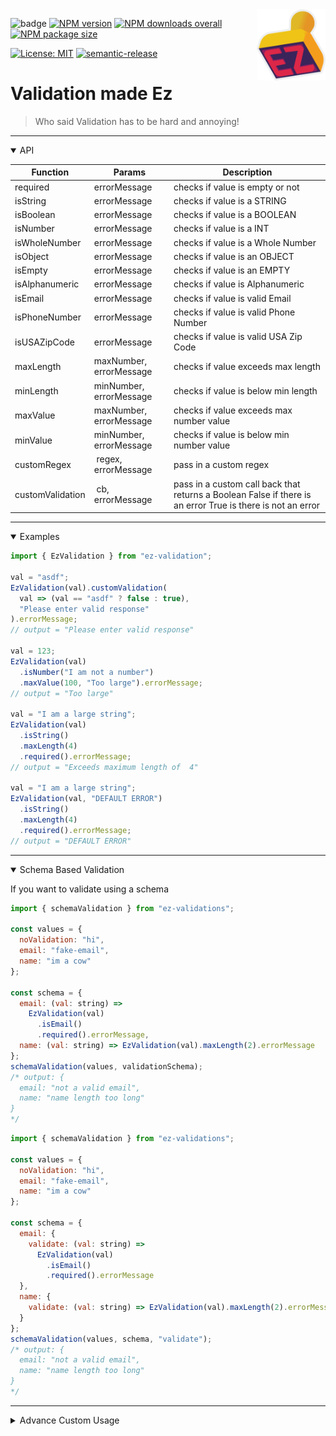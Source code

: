 <img src="https://github.com/Amad27/ez-validation/blob/adding-logo/logo/EZ%201024.png?raw=true" width="110" align="right" alt="ez-validation logo"/>

![badge](https://github.com/amad27/ez-validation/workflows/npm%20publish/badge.svg)
[![NPM version](https://img.shields.io/npm/v/ez-validation.svg)](https://www.npmjs.com/package/ez-validation)
[![NPM downloads overall](https://img.shields.io/npm/dt/ez-validation.svg)](https://www.npmjs.com/package/ez-validation)
[![NPM package size](https://img.shields.io/bundlephobia/minzip/ez-validation)](https://img.shields.io/bundlephobia/minzip/ez-validation)

[![License: MIT](https://img.shields.io/badge/License-MIT-green.svg)](https://opensource.org/licenses/MIT)
[![semantic-release](https://img.shields.io/badge/%20%20%F0%9F%93%A6%F0%9F%9A%80-semantic--release-e10079.svg)](https://github.com/semantic-release/semantic-release)

# Validation made Ez

> Who said Validation has to be hard and annoying!

<hr/>

  <details open><summary>API</summary>
  <p>

| Function         | Params                  | Description                                                                                                |
| ---------------- | ----------------------- | ---------------------------------------------------------------------------------------------------------- |
| required         | errorMessage            | checks if value is empty or not                                                                            |
| isString         | errorMessage            | checks if value is a STRING                                                                                |
| isBoolean        | errorMessage            | checks if value is a BOOLEAN                                                                               |
| isNumber         | errorMessage            | checks if value is a INT                                                                                   |
| isWholeNumber    | errorMessage            | checks if value is a Whole Number                                                                          |
| isObject         | errorMessage            | checks if value is an OBJECT                                                                               |
| isEmpty          | errorMessage            | checks if value is an EMPTY                                                                                |
| isAlphanumeric   | errorMessage            | checks if value is Alphanumeric                                                                            |
| isEmail          | errorMessage            | checks if value is valid Email                                                                             |
| isPhoneNumber    | errorMessage            | checks if value is valid Phone Number                                                                      |
| isUSAZipCode     | errorMessage            | checks if value is valid USA Zip Code                                                                      |
| maxLength        | maxNumber, errorMessage | checks if value exceeds max length                                                                         |
| minLength        | minNumber, errorMessage | checks if value is below min length                                                                        |
| maxValue         | maxNumber, errorMessage | checks if value exceeds max number value                                                                   |
| minValue         | minNumber, errorMessage | checks if value is below min number value                                                                  |
| customRegex      |  regex, errorMessage    | pass in a custom regex                                                                                     |
| customValidation |  cb, errorMessage       | pass in a custom call back that returns a Boolean False if there is an error True is there is not an error |

  </p>
  </details>

<hr/>

  <details open><summary>Examples</summary>
  <p>

```javascript
import { EzValidation } from "ez-validation";

val = "asdf";
EzValidation(val).customValidation(
  val => (val == "asdf" ? false : true),
  "Please enter valid response"
).errorMessage;
// output = "Please enter valid response"

val = 123;
EzValidation(val)
  .isNumber("I am not a number")
  .maxValue(100, "Too large").errorMessage;
// output = "Too large"

val = "I am a large string";
EzValidation(val)
  .isString()
  .maxLength(4)
  .required().errorMessage;
// output = "Exceeds maximum length of  4"

val = "I am a large string";
EzValidation(val, "DEFAULT ERROR")
  .isString()
  .maxLength(4)
  .required().errorMessage;
// output = "DEFAULT ERROR"
```

  </p>
  </details>

<hr/>

  <details open><summary>Schema Based Validation</summary>
  <p>
  If you want to validate using a schema

```javascript
import { schemaValidation } from "ez-validations";

const values = {
  noValidation: "hi",
  email: "fake-email",
  name: "im a cow"
};

const schema = {
  email: (val: string) =>
    EzValidation(val)
      .isEmail()
      .required().errorMessage,
  name: (val: string) => EzValidation(val).maxLength(2).errorMessage
};
schemaValidation(values, validationSchema);
/* output: {
  email: "not a valid email",
  name: "name length too long"
}
*/
```

```javascript
import { schemaValidation } from "ez-validations";

const values = {
  noValidation: "hi",
  email: "fake-email",
  name: "im a cow"
};

const schema = {
  email: {
    validate: (val: string) =>
      EzValidation(val)
        .isEmail()
        .required().errorMessage
  },
  name: {
    validate: (val: string) => EzValidation(val).maxLength(2).errorMessage
  }
};
schemaValidation(values, schema, "validate");
/* output: {
  email: "not a valid email",
  name: "name length too long"
}
*/
```

  </p>
  </details>

<hr/>

  <details><summary>Advance Custom Usage</summary>
  <p>
  If you have a validation method that isn't provided thats used often you can extend the ValidationAPI class to add your own methods!

```javascript
import { EZValidationAPI } from "../src/EzValidation";

class CustomEzValidation extends EZValidationAPI {
  customMethod() {
    if (this.validating == 0) {
      this._returnError("value can't be 0");
    }
    return this;
  }
}
new CustomEZValidation(0).customMethod().errorMessage;
// "value can't be 0"
```

</p>
  </details>
